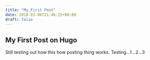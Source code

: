 ```yaml
---
title: "My First Post"
date: 2018-03-06T21:46:25+08:00
draft: false
---
```


## My First Post on Hugo

Still testing out how this how posting thing works.
Testing...1...2...3
